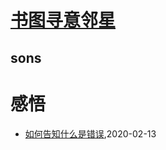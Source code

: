 # [书图寻意邻星](http://wongoo.gitee.io/sons)

## sons
# 感悟
* [如何告知什么是错误](/shutu/2020/2020-06-05-learn-drive-bike),2020-02-13
